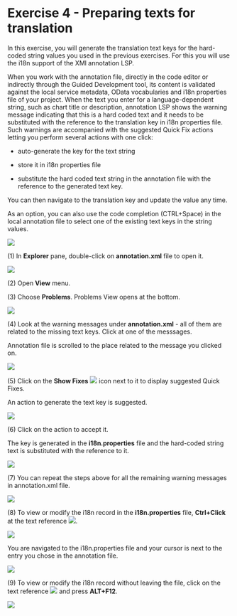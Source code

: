 Exercise 4 - Preparing texts for translation
=============================================

In this exercise, you will generate the translation text keys for the hard-coded string values you used in the previous exercises. For this you will use the i18n support of the XMl annotation LSP.

When you work with the annotation file, directly in the code editor or indirectly through the Guided Development tool, its content is validated against the local service metadata, OData vocabularies and i18n properties file of your project. When the text you enter for a language-dependent string, such as chart title or description, annotation LSP shows the warning message indicating that this is a hard coded text and it needs to be substituted with the reference to the translation key in i18n properties file. Such warnings are accompanied with the suggested Quick Fix actions letting you perform several actions with one click:

-   auto-generate the key for the text string

-   store it in i18n properties file

-   substitute the hard coded text string in the annotation file with the reference to the generated text key.

You can then navigate to the translation key and update the value any time.

As an option, you can also use the code completion (CTRL+Space) in the local annotation file to select one of the existing text keys in the string values.

![](media/image1.png)

(1) In **Explorer** pane, double-click on **annotation.xml** file to open it.

![](media/image2.png)

(2) Open **View** menu.

(3) Choose **Problems**. Problems View opens at the bottom.

![](media/image3.png)

(4) Look at the warning messages under **annotation.xml** - all of them
are related to the missing text keys. Click at one of the messsages.

Annotation file is scrolled to the place related to the message you
clicked on.

![](media/image4.png)

(5) Click on the **Show Fixes** ![](media/image5.png) icon next to it to
display suggested Quick Fixes.

An action to generate the text key is suggested.

![](media/image6.png)

(6) Click on the action to accept it.

The key is generated in the **i18n.properties** file and the hard-coded
string text is substituted with the reference to it.

![](media/image7.png)

(7) You can repeat the steps above for all the remaining warning
messages in annotation.xml file.

![](media/image8.png)

(8) To view or modify the i18n record in the **i18n.properties** file,
**Ctrl+Click** at the text reference ![](media/image9.png).

![](media/image10.png)

You are navigated to the i18n.properties file and your cursor is next to
the entry you chose in the annotation file.

![](media/image11.png)

(9) To view or modify the i18n record without leaving the file, click on
the text reference ![](media/image12.png) and press **ALT+F12**.

![](media/image13.png)
